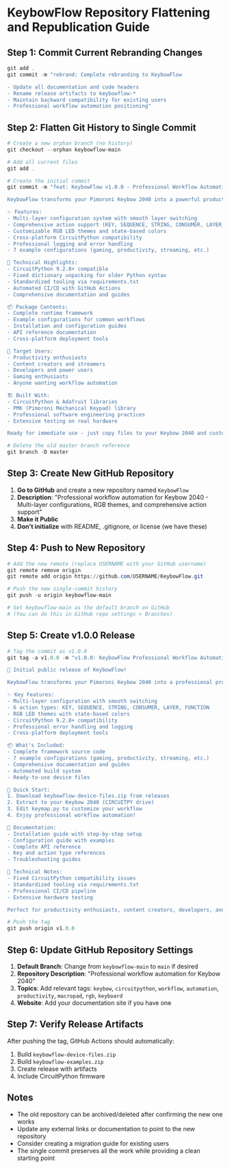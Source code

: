 # KeybowFlow Repository Flattening and Republication Guide

## Step 1: Commit Current Rebranding Changes

```powershell
git add .
git commit -m "rebrand: Complete rebranding to KeybowFlow

- Update all documentation and code headers
- Rename release artifacts to keybowflow-*
- Maintain backward compatibility for existing users
- Professional workflow automation positioning"
```

## Step 2: Flatten Git History to Single Commit

```powershell
# Create a new orphan branch (no history)
git checkout --orphan keybowflow-main

# Add all current files
git add .

# Create the initial commit
git commit -m "feat: KeybowFlow v1.0.0 - Professional Workflow Automation for Keybow 2040

KeybowFlow transforms your Pimoroni Keybow 2040 into a powerful productivity tool with:

✨ Features:
- Multi-layer configuration system with smooth layer switching
- Comprehensive action support (KEY, SEQUENCE, STRING, CONSUMER, LAYER, FUNCTION)
- Customizable RGB LED themes and state-based colors  
- Cross-platform CircuitPython compatibility
- Professional logging and error handling
- 7 example configurations (gaming, productivity, streaming, etc.)

🔧 Technical Highlights:
- CircuitPython 9.2.8+ compatible
- Fixed dictionary unpacking for older Python syntax
- Standardized tooling via requirements.txt
- Automated CI/CD with GitHub Actions
- Comprehensive documentation and guides

📦 Package Contents:
- Complete runtime framework
- Example configurations for common workflows
- Installation and configuration guides
- API reference documentation
- Cross-platform deployment tools

🎯 Target Users:
- Productivity enthusiasts
- Content creators and streamers  
- Developers and power users
- Gaming enthusiasts
- Anyone wanting workflow automation

🏗️ Built With:
- CircuitPython & Adafruit libraries
- PMK (Pimoroni Mechanical Keypad) library
- Professional software engineering practices
- Extensive testing on real hardware

Ready for immediate use - just copy files to your Keybow 2040 and customize!"

# Delete the old master branch reference
git branch -D master
```

## Step 3: Create New GitHub Repository

1. **Go to GitHub** and create a new repository named `KeybowFlow`
2. **Description**: "Professional workflow automation for Keybow 2040 - Multi-layer configurations, RGB themes, and comprehensive action support"
3. **Make it Public**
4. **Don't initialize** with README, .gitignore, or license (we have these)

## Step 4: Push to New Repository

```powershell
# Add the new remote (replace USERNAME with your GitHub username)
git remote remove origin
git remote add origin https://github.com/USERNAME/KeybowFlow.git

# Push the new single-commit history
git push -u origin keybowflow-main

# Set keybowflow-main as the default branch on GitHub
# (You can do this in GitHub repo settings > Branches)
```

## Step 5: Create v1.0.0 Release

```powershell
# Tag the commit as v1.0.0
git tag -a v1.0.0 -m "v1.0.0: KeybowFlow Professional Workflow Automation

🎉 Initial public release of KeybowFlow!

KeybowFlow transforms your Pimoroni Keybow 2040 into a professional productivity tool with multi-layer configurations, customizable RGB themes, and comprehensive workflow automation.

✨ Key Features:
- Multi-layer configuration with smooth switching
- 6 action types: KEY, SEQUENCE, STRING, CONSUMER, LAYER, FUNCTION  
- RGB LED themes with state-based colors
- CircuitPython 9.2.8+ compatibility
- Professional error handling and logging
- Cross-platform deployment tools

📦 What's Included:
- Complete framework source code
- 7 example configurations (gaming, productivity, streaming, etc.)
- Comprehensive documentation and guides
- Automated build system
- Ready-to-use device files

🚀 Quick Start:
1. Download keybowflow-device-files.zip from releases
2. Extract to your Keybow 2040 (CIRCUITPY drive)  
3. Edit keymap.py to customize your workflow
4. Enjoy professional workflow automation!

📖 Documentation:
- Installation guide with step-by-step setup
- Configuration guide with examples
- Complete API reference  
- Key and action type references
- Troubleshooting guides

🔧 Technical Notes:
- Fixed CircuitPython compatibility issues
- Standardized tooling via requirements.txt
- Professional CI/CD pipeline
- Extensive hardware testing

Perfect for productivity enthusiasts, content creators, developers, and anyone wanting powerful workflow automation!"

# Push the tag
git push origin v1.0.0
```

## Step 6: Update GitHub Repository Settings

1. **Default Branch**: Change from `keybowflow-main` to `main` if desired
2. **Repository Description**: "Professional workflow automation for Keybow 2040"
3. **Topics**: Add relevant tags: `keybow`, `circuitpython`, `workflow`, `automation`, `productivity`, `macropad`, `rgb`, `keyboard`
4. **Website**: Add your documentation site if you have one

## Step 7: Verify Release Artifacts

After pushing the tag, GitHub Actions should automatically:
1. Build `keybowflow-device-files.zip`
2. Build `keybowflow-examples.zip` 
3. Create release with artifacts
4. Include CircuitPython firmware

## Notes

- The old repository can be archived/deleted after confirming the new one works
- Update any external links or documentation to point to the new repository
- Consider creating a migration guide for existing users
- The single commit preserves all the work while providing a clean starting point
